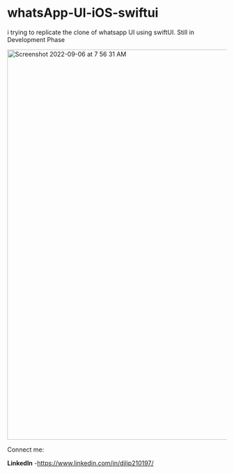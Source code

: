 # whatsApp-UI-iOS-swiftui
i trying to replicate the clone of whatsapp UI using swiftUI. Still in Development Phase

<img width="893" alt="Screenshot 2022-09-06 at 7 56 31 AM" src="https://user-images.githubusercontent.com/89332489/188536945-f05f7874-5da8-4c6f-9be6-414306ac2572.png">

Connect me:

 **LinkedIn** -https://www.linkedin.com/in/dilip210197/

